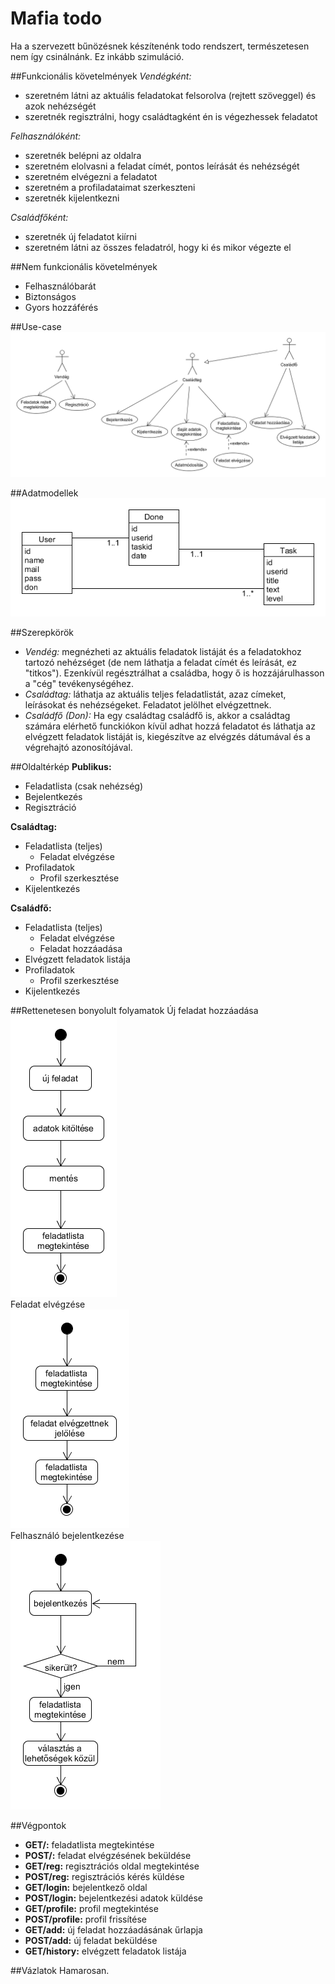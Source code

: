 # Mafia todo

Ha a szervezett bűnözésnek készítenénk todo rendszert, természetesen nem így csinálnánk. Ez inkább szimuláció.

##Funkcionális követelmények
*Vendégként:*

+ szeretném látni az aktuális feladatokat felsorolva (rejtett szöveggel) és azok nehézségét
+ szeretnék regisztrálni, hogy családtagként én is végezhessek feladatot


*Felhasználóként:*

+ szeretnék belépni az oldalra
+ szeretném elolvasni a feladat címét, pontos leírását és nehézségét
+ szeretném elvégezni a feladatot
+ szeretném a profiladataimat szerkeszteni
+ szeretnék kijelentkezni


*Családfőként:*
+ szeretnék új feladatot kiírni
+ szeretném látni az összes feladatról, hogy ki és mikor végezte el


##Nem funkcionális követelmények

+ Felhasználóbarát
+ Biztonságos
+ Gyors hozzáférés


##Use-case
![Use-case](https://github.com/szabonorbert/alkfejl2016/blob/master/usecase.png)

##Adatmodellek
![Data](https://github.com/szabonorbert/alkfejl2016/blob/master/data.png)

##Szerepkörök
+ *Vendég:* megnézheti az aktuális feladatok listáját és a feladatokhoz tartozó nehézséget (de nem láthatja a feladat címét és leírását, ez "titkos"). Ezenkívül regésztrálhat a családba, hogy ő is hozzájárulhasson a "cég" tevékenységéhez.
+ *Családtag:* láthatja az aktuális teljes feladatlistát, azaz címeket, leírásokat és nehézségeket. Feladatot jelölhet elvégzettnek.
+ *Családfő (Don):* Ha egy családtag családfő is, akkor a családtag számára elérhető funckiókon kívül adhat hozzá feladatot és láthatja az elvégzett feladatok listáját is, kiegészítve az elvégzés dátumával és a végrehajtó azonosítójával.

##Oldaltérkép
**Publikus:**
+ Feladatlista (csak nehézség)
+ Bejelentkezés
+ Regisztráció

**Családtag:**
+ Feladatlista (teljes)
  + Feladat elvégzése
+ Profiladatok
  + Profil szerkesztése
+ Kijelentkezés

**Családfő:**
+ Feladatlista (teljes)
  + Feladat elvégzése
  + Feladat hozzáadása
+ Elvégzett feladatok listája
+ Profiladatok
  + Profil szerkesztése
+ Kijelentkezés

##Rettenetesen bonyolult folyamatok
Új feladat hozzáadása  
![New task](https://github.com/szabonorbert/alkfejl2016/blob/master/newtask.png)  
Feladat elvégzése  
![Done task](https://github.com/szabonorbert/alkfejl2016/blob/master/donetask.png)  
Felhasználó bejelentkezése  
![User login](https://github.com/szabonorbert/alkfejl2016/blob/master/user.png)

##Végpontok
+ **GET/:** feladatlista megtekintése
+ **POST/:** feladat elvégzésének beküldése
+ **GET/reg:** regisztrációs oldal megtekintése
+ **POST/reg:** regisztrációs kérés küldése
+ **GET/login:** bejelentkező oldal
+ **POST/login:** bejelentkezési adatok küldése
+ **GET/profile:** profil megtekintése
+ **POST/profile:** profil frissítése
+ **GET/add:** új feladat hozzáadásának űrlapja
+ **POST/add:** új feladat beküldése
+ **GET/history:** elvégzett feladatok listája

##Vázlatok
Hamarosan.
